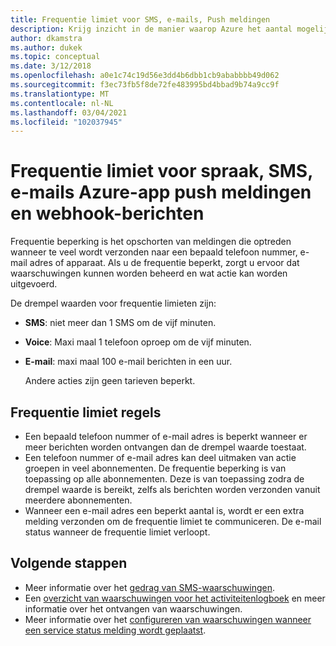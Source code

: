 ```yaml
---
title: Frequentie limiet voor SMS, e-mails, Push meldingen
description: Krijg inzicht in de manier waarop Azure het aantal mogelijke SMS-, e-mail-, Azure-app push-of webhook-meldingen beperkt van een actie groep.
author: dkamstra
ms.author: dukek
ms.topic: conceptual
ms.date: 3/12/2018
ms.openlocfilehash: a0e1c74c19d56e3dd4b6dbb1cb9ababbbb49d062
ms.sourcegitcommit: f3ec73fb5f8de72fe483995bd4bbad9b74a9cc9f
ms.translationtype: MT
ms.contentlocale: nl-NL
ms.lasthandoff: 03/04/2021
ms.locfileid: "102037945"
---
```

# <a name="rate-limiting-for-voice-sms-emails-azure-app-push-notifications-and-webhook-posts"></a>Frequentie limiet voor spraak, SMS, e-mails Azure-app push meldingen en webhook-berichten
Frequentie beperking is het opschorten van meldingen die optreden wanneer te veel wordt verzonden naar een bepaald telefoon nummer, e-mail adres of apparaat. Als u de frequentie beperkt, zorgt u ervoor dat waarschuwingen kunnen worden beheerd en wat actie kan worden uitgevoerd.

De drempel waarden voor frequentie limieten zijn:

- **SMS**: niet meer dan 1 SMS om de vijf minuten.
- **Voice**: Maxi maal 1 telefoon oproep om de vijf minuten.
- **E-mail**: maxi maal 100 e-mail berichten in een uur.
 
  Andere acties zijn geen tarieven beperkt.

## <a name="rate-limit-rules"></a>Frequentie limiet regels
- Een bepaald telefoon nummer of e-mail adres is beperkt wanneer er meer berichten worden ontvangen dan de drempel waarde toestaat.
- Een telefoon nummer of e-mail adres kan deel uitmaken van actie groepen in veel abonnementen. De frequentie beperking is van toepassing op alle abonnementen. Deze is van toepassing zodra de drempel waarde is bereikt, zelfs als berichten worden verzonden vanuit meerdere abonnementen.
- Wanneer een e-mail adres een beperkt aantal is, wordt er een extra melding verzonden om de frequentie limiet te communiceren. De e-mail status wanneer de frequentie limiet verloopt.

## <a name="next-steps"></a>Volgende stappen ##
* Meer informatie over het [gedrag van SMS-waarschuwingen](alerts-sms-behavior.md).
* Een [overzicht van waarschuwingen voor het activiteitenlogboek](./alerts-overview.md) en meer informatie over het ontvangen van waarschuwingen.  
* Meer informatie over het [configureren van waarschuwingen wanneer een service status melding wordt geplaatst](../../service-health/alerts-activity-log-service-notifications-portal.md).
